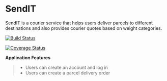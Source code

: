 # SendIT
SendIT is a courier service that helps users deliver parcels to different destinations and also provides courier quotes based on weight categories.

[![Build Status](https://travis-ci.org/Sojisoyoye/SendIT.svg?branch=create-api-endpoints)](https://travis-ci.org/Sojisoyoye/SendIT)

[![Coverage Status](https://coveralls.io/repos/github/Sojisoyoye/SendIT/badge.svg?branch=create-api-endpoints)](https://coveralls.io/github/Sojisoyoye/SendIT?branch=create-api-endpoints)

**Application Features**
>- Users can create an account and log in
>- Users can create a parcel delivery order